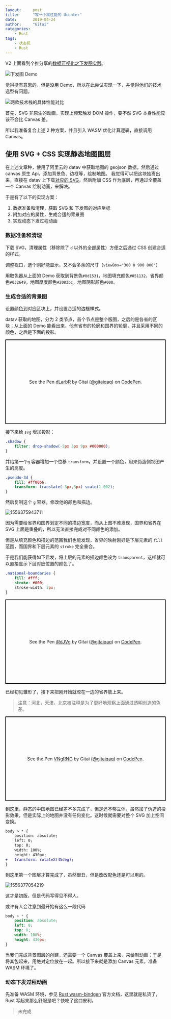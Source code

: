 ```yaml
---
layout:     post
title:      "写一个高性能的 Ucenter"
date:       2019-04-24
author:     "Gitai"
categories:
	- Rust
tags:
	- 状态机
	- Rust
---
```


V2 上面看到个推分享的[数据可视化之下发图实践](https://www.v2ex.com/t/556279)。

![下发图 Demo](https://diycode.b0.upaiyun.com/photo/2019/c8bf9ab0e153ea3d4e8e96af221ea252.gif)

觉得挺有意思的，但是没用 Demo，所以在此尝试实现一下，并觉得他们的技术选型有问题。

![两款技术栈的具体性能对比](https://diycode.b0.upaiyun.com/photo/2019/c5bb8be7371282d71c7f808433cafb50.png)

首先，SVG 非原生的动画，实现上频繁触发 DOM 操作，要不然 SVG 本身性能应该不会比 Canvas 差。

所以我准备复合上述 2 种方案，并且引入 WASM 优化计算逻辑，直接调用 Canvas。

## 使用 SVG + CSS 实现静态地图图层

在上述文章种，使用了阿里云的 datav 中获取地图的 geojson 数据，然后通过 canvas 原生 Api，添加背景色、边框等，绘制地图。
我觉得可以把这块抽离出来，直接在 datav 上下载[对应的 SVG](https://datav.aliyun.com/tools/atlas/)，然后附加 CSS 作为底层，再通过全覆盖一个 Canvas 绘制动画，来解决。

于是有了以下的实现方案：

1. 数据准备和清理，获取 SVG 和 下发图的对应坐标
2. 附加对应的属性，生成合适的背景图
3. 实现动态下发过程动画

### 数据准备和清理

下载 SVG，清理属性（移除除了 `d` 以外的全部属性）方便之后通过 CSS 创建合适的样式。

调整视口，选个刚好能显示，又不会多余的尺寸（`viewBox="300 0 900 800"`）

用取色器从上面的 Demo 获取到背景色`#0d1531`，地图填充颜色`#051132`，省界颜色`#032649`，地图厚度颜色`#2083bc`，地图阴影颜色`#000`。

### 生成合适的背景图

设置颜色到对应区块上，并设置合适的边框样式。
	
datav 获取的地图，分为 2 类节点，首个节点是整个版图，之后的是各省的区块；从上面的 Demo 能看出来，他有省市的轮廓和国界的轮廓，并且采用不同的颜色，之后是下面的投影。

<p class="codepen" data-height="265" data-theme-id="0" data-default-tab="html,result" data-user="gitaiqaq" data-slug-hash="dLarbR" data-preview="true" style="height: 265px; box-sizing: border-box; display: flex; align-items: center; justify-content: center; border: 2px solid black; margin: 1em 0; padding: 1em;" data-pen-title="dLarbR">
  <span>See the Pen <a href="https://codepen.io/gitaiqaq/pen/dLarbR/">
  dLarbR</a> by Gitai (<a href="https://codepen.io/gitaiqaq">@gitaiqaq</a>)
  on <a href="https://codepen.io">CodePen</a>.</span>
</p>

接下来给 `svg` 增加投影：

```css
.shadow {
    filter: drop-shadow(-5px 5px 9px #000000);
}
```

并给第一个`g` 容器增加一个位移 `transform`，并设置一个颜色，用来伪造侧视图产生的高度。

```css
.pseudo-3d {
    fill: #ff00b6;
    transform: translate(-3px,3px) scale(1.002);
}
```

然后复制这个 `g` 容器，修改他的颜色和描边。

![1556375943711](C:\Users\gitai\AppData\Roaming\Typora\typora-user-images\1556375943711.png)

因为需要给省界和国界划定不同的描边宽度，而从上图不难发现，国界和省界在 SVG 上面是重叠的，所以无法直接完成对不同颜色的添加。

但是从填充颜色和描边的范围我们也能发现，省界的映射刚好是下层元素的 `fill` 范围，而国界和下层元素的 `stroke` 完全重合。

于是我们能获得如下启发，将上层的元素的描边颜色设为 `transparent`，这样就可以直接显示下层对应位置的颜色了。

```css
.national-boundaries {
    fill: #fff;
    stroke: #000;
    stroke-width: 2px; 
}
```

<p class="codepen" data-height="265" data-theme-id="0" data-default-tab="html,result" data-user="gitaiqaq" data-slug-hash="jRdJVg" style="height: 265px; box-sizing: border-box; display: flex; align-items: center; justify-content: center; border: 2px solid black; margin: 1em 0; padding: 1em;" data-pen-title="jRdJVg">
  <span>See the Pen <a href="https://codepen.io/gitaiqaq/pen/jRdJVg/">
  jRdJVg</a> by Gitai (<a href="https://codepen.io/gitaiqaq">@gitaiqaq</a>)
  on <a href="https://codepen.io">CodePen</a>.</span>
</p>

已经初见雏形了，接下来把刚开始就晾在一边的省界放上来。

> 注意：河北，天津，北京被注释是为了更好地观察上面通过透明创造的色差。

<p class="codepen" data-height="265" data-theme-id="0" data-default-tab="html,result" data-user="gitaiqaq" data-slug-hash="VNgRNG" style="height: 265px; box-sizing: border-box; display: flex; align-items: center; justify-content: center; border: 2px solid black; margin: 1em 0; padding: 1em;" data-pen-title="VNgRNG">
  <span>See the Pen <a href="https://codepen.io/gitaiqaq/pen/VNgRNG/">
  VNgRNG</a> by Gitai (<a href="https://codepen.io/gitaiqaq">@gitaiqaq</a>)
  on <a href="https://codepen.io">CodePen</a>.</span>
</p>
<script async src="https://static.codepen.io/assets/embed/ei.js"></script>

到这里，静态的中国地图已经差不多完成了，但是还不够立体，虽然加了伪造的投影效果，但是实际上的地图并没有任何变化。这时候就需要对整个 SVG 加上空间变换。

```diff
body > * {
    position: absolute;
    left: 0;
    top: 0;
    width: 100%;
    height: 430px;
+   transform: rotateX(45deg);
}
```

到这里第一个图层才算完成了，虽然很丑，但是改改配色还是可以用的。

![1556377054219](C:\Users\gitai\AppData\Roaming\Typora\typora-user-images\1556377054219.png)

这才是初版，但是代码写得见不得人。

或许有人会注意到最开始有这么一段代码

```css
body > * {
    position: absolute;
    left: 0;
    top: 0;
    width: 100%;
    height: 430px;
}
```

当我们完成背景图层的创建，还需要一个 Canvas 覆盖上来，来绘制动画；于是将其包起来，用绝对定位放在一起。所以接下来就是添加 Canvas 元素，准备 WASM 环境了。

### 动态下发过程动画

先准备 WASM 环境，参见 [Rust wasm-bindgen](https://rustwasm.github.io/docs/wasm-bindgen/) 官方文档，这里就是私货了，Rust 写起来那么舒服是吧？快吃了这口安利。

> 未完成